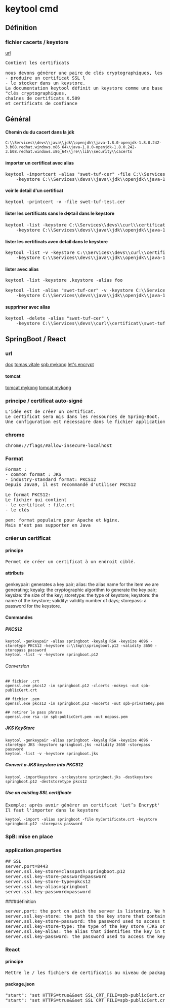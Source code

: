 # keytool cmd

## Définition

### fichier cacerts / keystore

<a href="http://blog.nouveauxterritoires.fr/fr/2013/11/21/gestion-des-certificats-ssl-avec-java/" target="\_blank"> url</a>

<pre>
Contient les certificats

nous devons générer une paire de clés cryptographiques, les utiliser pour
- produire un certificat SSL l
- le stocker dans un keystore.
La documentation keytool définit un keystore comme une base de données de
"clés cryptographiques,
chaînes de certificats X.509
et certificats de confiance
</pre>

## Général

#### Chemin du du cacert dans la jdk

```
C:\\Services\\devs\\java\\jdk\\openjdk\\java-1.8.0-openjdk-1.8.0.242-3.b08.redhat.windows.x86_64\\java-1.8.0-openjdk-1.8.0.242-3.b08.redhat.windows.x86_64\\jre\\lib\\security\\cacerts
```

#### importer un certificat avec alias

<pre>
keytool -importcert -alias "swet-tuf-cer" -file C:\\Services\\devs\\curl\\certificat\\swet-tuf-test.cer \
	-keystore C:\\Services\\devs\\java\\jdk\\openjdk\\java-1.8.0-openjdk-1.8.0.242-3.b08.redhat.windows.x86_64\\java-1.8.0-openjdk-1.8.0.242-3.b08.redhat.windows.x86_64\\jre\\lib\\security\\cacerts
</pre>

#### voir le detail d'un certificat

<pre>
keytool -printcert -v -file swet-tuf-test.cer
</pre>

#### lister les certificats sans le d�tail dans le keystore

<pre>
keytool -list -keystore C:\\Services\\devs\\curl\\certificat\\swet-tuf-test.cer \
	-keystore C:\\Services\\devs\\java\\jdk\\openjdk\\java-1.8.0-openjdk-1.8.0.242-3.b08.redhat.windows.x86_64\\java-1.8.0-openjdk-1.8.0.242-3.b08.redhat.windows.x86_64\\jre\\lib\\security\\cacerts
</pre>

#### lister les certificats avec detail dans le keystore

<pre>
keytool -list -v -keystore C:\\Services\\devs\\curl\\certificat\\swet-tuf-test.cer \
	-keystore C:\\Services\\devs\\java\\jdk\\openjdk\\java-1.8.0-openjdk-1.8.0.242-3.b08.redhat.windows.x86_64\\java-1.8.0-openjdk-1.8.0.242-3.b08.redhat.windows.x86_64\\jre\\lib\\security\\cacerts
</pre>

#### lister avec alias

<pre>
keytool -list -keystore .keystore -alias foo

keytool -list -alias "swet-tuf-cer" -v -keystore C:\\Services\\devs\\curl\\certificat\\swet-tuf-test.cer \ 
	-keystore C:\\Services\\devs\\java\\jdk\\openjdk\\java-1.8.0-openjdk-1.8.0.242-3.b08.redhat.windows.x86_64\\java-1.8.0-openjdk-1.8.0.242-3.b08.redhat.windows.x86_64\\jre\\lib\\security\\cacerts 
</pre>

#### supprimer avec alias

<pre>
keytool -delete -alias "swet-tuf-cer" \
	-keystore C:\\Services\\devs\\curl\\certificat\\swet-tuf-test.cer -keystore C:\\Services\\devs\\java\\jdk\\openjdk\\java-1.8.0-openjdk-1.8.0.242-3.b08.redhat.windows.x86_64\\java-1.8.0-openjdk-1.8.0.242-3.b08.redhat.windows.x86_64\\jre\\lib\\security\\cacerts
</pre>

## SpringBoot / React

### url

<a href="https://docs.spring.io/spring-boot/docs/current/reference/htmlsingle/#howto.security.enable-https" target="_blank">doc</a>
<a href="https://www.thomasvitale.com/https-spring-boot-ssl-certificate/" target="_blank">tomas vitale</a>
<a href="https://mkyong.com/spring-boot/spring-boot-ssl-https-examples/" target="_blank">spb mykong</a>
<a href="https://letsencrypt.org/fr/getting-started/" target="_blank">let's encrypt</a>

#### tomcat

<a href="https://mkyong.com/tomcat/how-to-configure-tomcat-to-support-ssl-or-https/" target="_blank">tomcat mykong</a>
<a href="https://tomcat.apache.org/tomcat-7.0-doc/ssl-howto.html#Configuration" target="_blank">tomcat mykong</a>

### principe / certificat auto-signé

<pre>
L'idée est de créer un certificat.
Le certificat sera mis dans les ressources de Spring-Boot.
Une configuration est nécessaire dans le fichier application.properties 
</pre>

### chrome

<pre>
chrome://flags/#allow-insecure-localhost
</pre>

### Format

<pre>
Format : 
- common format : JKS
- industry-standard format: PKCS12
Depuis Java9, il est recommandé d'utiliser PKCS12

Le format PKCS12:
Le fichier qui contient 
- le certificat : file.crt
- le clés

pem: format populaire pour Apache et Nginx.
Mais n'est pas supporter en Java
</pre>

### créer un certificat

#### principe

<pre>
Permet de créer un certificat à un endroit ciblé.
</pre>

#### attributs

</pre>
genkeypair: generates a key pair;
alias: the alias name for the item we are generating;
keyalg: the cryptographic algorithm to generate the key pair;
keysize: the size of the key;
storetype: the type of keystore;
keystore: the name of the keystore;
validity: validity number of days;
storepass: a password for the keystore.
</pre>

#### Commandes

##### PKCS12

```
keytool -genkeypair -alias springboot -keyalg RSA -keysize 4096 -storetype PKCS12 -keystore c:\\tmp\\springboot.p12 -validity 3650 -storepass password
keytool -list -v -keystore springboot.p12
```

###### Conversion

```
## fichier .crt
openssl.exe pkcs12 -in springboot.p12 -clcerts -nokeys -out spb-publicCert.crt

## fichier .pem
openssl.exe pkcs12 -in springboot.p12 -nocerts -out spb-privateKey.pem

## retirer le pass phrase
openssl.exe rsa -in spb-publicCert.pem -out nopass.pem
```

##### JKS KeyStore

```
keytool -genkeypair -alias springboot -keyalg RSA -keysize 4096 -storetype JKS -keystore springboot.jks -validity 3650 -storepass password
keytool -list -v -keystore springboot.jks
```

##### Convert a JKS keystore into PKCS12

```
keytool -importkeystore -srckeystore springboot.jks -destkeystore springboot.p12 -deststoretype pkcs12
```

##### Use an existing SSL certificate

<pre>
Exemple: après avoir générer un certificat 'Let’s Encrypt'
Il faut l'importer dans le keystore
</pre>

```
keytool -import -alias springboot -file myCertificate.crt -keystore springboot.p12 -storepass password
```

### SpB: mise en place

### application.properties

<pre>
## SSL
server.port=8443
server.ssl.key-store=classpath:springboot.p12
server.ssl.key-store-password=password
server.ssl.key-store-type=pkcs12
server.ssl.key-alias=springboot
server.ssl.key-password=password
</pre>

####définition

<pre>
server.port: the port on which the server is listening. We have used 8443 rather than the default 8080 port.
server.ssl.key-store: the path to the key store that contains the SSL certificate. In our example, we want Spring Boot to look for it in the classpath.
server.ssl.key-store-password: the password used to access the key store.
server.ssl.key-store-type: the type of the key store (JKS or PKCS12).
server.ssl.key-alias: the alias that identifies the key in the key store.
server.ssl.key-password: the password used to access the key in the key store.
</pre>

### React

#### principe

<pre>
Mettre le / les fichiers de certificatis au niveau de package.json
</pre>

#### package.json

<pre>
"start": "set HTTPS=true&&set SSL_CRT_FILE=spb-publicCert.crt&&set SSL_KEY_FILE=spb-privateKey-nopwd.pem&&react-scripts start",
"start": "set HTTPS=true&&set SSL_CRT_FILE=spb-publicCert.crt&&react-scripts start",
</pre>
